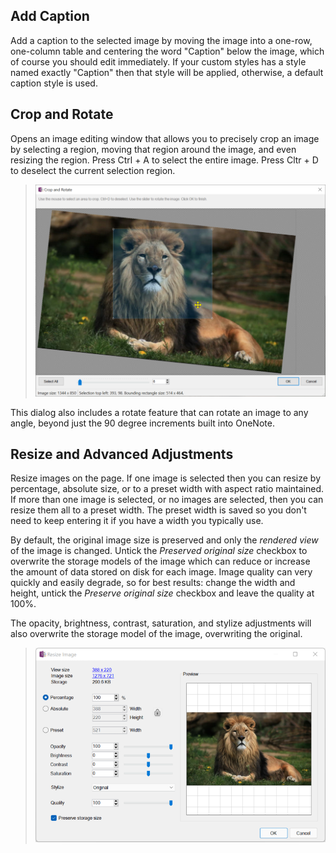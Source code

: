 ## Add Caption
Add a caption to the selected image by moving the image
into a one-row, one-column table and centering the word "Caption" below the image, which of
course you should edit immediately. If your custom styles has a style named exactly "Caption"
then that style will be applied, otherwise, a default caption style is used.

## Crop and Rotate
Opens an image editing window that allows you to precisely crop an image
by selecting a region, moving that region around the image, and even resizing the region.
Press Ctrl + A to select the entire image. Press Cltr + D to deselect the current selection region.

> <img src="images/CropImage.png" width="568" />

This dialog also includes a rotate feature that can rotate an image to any angle, beyond just
the 90 degree increments built into OneNote.

## Resize and Advanced Adjustments
Resize images on the page. If one image is selected then you can resize by percentage,
absolute size, or to a preset width with aspect ratio maintained. If more than one image
is selected, or no images are selected, then you can resize them all to a preset width.
The preset width is saved so you don't need to keep entering it if you have a width you
typically use.

By default, the original image size is preserved and only the _rendered view_ of the
image is changed. Untick the _Preserved original size_ checkbox to overwrite the 
storage models of the image which can reduce or increase the amount of data stored on
disk for each image. Image quality can very quickly and easily degrade, so for best
results: change the width and height, untick the _Preserve original size_ checkbox
and leave the quality at 100%.

The opacity, brightness, contrast, saturation, and stylize adjustments will also overwrite
the storage model of the image, overwriting the original.

> <img src="images/ResizeImageDialog.png" width="568" />
